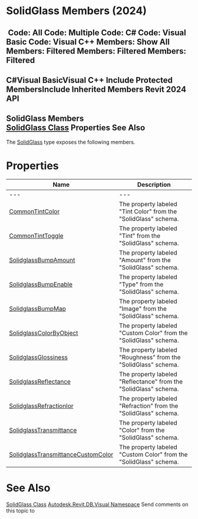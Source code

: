 # SolidGlass Members (2024)

﻿
 Code: All Code: Multiple Code: C# Code: Visual Basic Code: Visual C++  Members: Show All Members: Filtered Members: Filtered Members: Filtered   
---  
C#Visual BasicVisual C++
Include Protected MembersInclude Inherited Members
Revit 2024 API  
---  
SolidGlass Members  
[SolidGlass Class](f21fb90a-9c1d-77eb-69c0-775582db84e7.md "SolidGlass Class") Properties See Also  
---  
The [SolidGlass](f21fb90a-9c1d-77eb-69c0-775582db84e7.md "SolidGlass Class") type exposes the following members.
# Properties
| Name | Description |
| --- | --- |
| --- | --- | --- |
| [CommonTintColor](b0655cc4-bc37-6732-2397-c63813b53be3.md "CommonTintColor Property") | The property labeled "Tint Color" from the "SolidGlass" schema. |
| [CommonTintToggle](c4595838-d99a-047f-8500-9e010ed0198e.md "CommonTintToggle Property") | The property labeled "Tint" from the "SolidGlass" schema. |
| [SolidglassBumpAmount](32ee4374-a275-8963-e29a-2a2a4e98cfff.md "SolidglassBumpAmount Property") | The property labeled "Amount" from the "SolidGlass" schema. |
| [SolidglassBumpEnable](91117578-223f-0a52-324f-46d2abee1052.md "SolidglassBumpEnable Property") | The property labeled "Type" from the "SolidGlass" schema. |
| [SolidglassBumpMap](9e353d07-1e1f-fb34-7e7a-74b947795115.md "SolidglassBumpMap Property") | The property labeled "Image" from the "SolidGlass" schema. |
| [SolidglassColorByObject](5d5c02ad-dd3e-978e-0296-2c36ff6031ec.md "SolidglassColorByObject Property") | The property labeled "Custom Color" from the "SolidGlass" schema. |
| [SolidglassGlossiness](f48b3938-ffd3-75ac-aae9-ecca5979bda0.md "SolidglassGlossiness Property") | The property labeled "Roughness" from the "SolidGlass" schema. |
| [SolidglassReflectance](cdfffa60-639d-7bab-c7ff-c0bcff325dd9.md "SolidglassReflectance Property") | The property labeled "Reflectance" from the "SolidGlass" schema. |
| [SolidglassRefractionIor](e014aa26-8ab1-2be7-1e2e-046ad73f81a0.md "SolidglassRefractionIor Property") | The property labeled "Refraction" from the "SolidGlass" schema. |
| [SolidglassTransmittance](2ca23814-372b-65d3-017a-e39c8ce50770.md "SolidglassTransmittance Property") | The property labeled "Color" from the "SolidGlass" schema. |
| [SolidglassTransmittanceCustomColor](950c7f50-2c58-2a4c-417c-a27cba56bd56.md "SolidglassTransmittanceCustomColor Property") | The property labeled "Custom Color" from the "SolidGlass" schema. |

# See Also
[SolidGlass Class](f21fb90a-9c1d-77eb-69c0-775582db84e7.md "SolidGlass Class")
[Autodesk.Revit.DB.Visual Namespace](f5a10581-6ac2-be19-0e32-f87d05bc8b83.md "Autodesk.Revit.DB.Visual Namespace")
Send comments on this topic to 